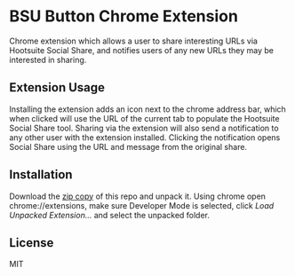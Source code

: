 BSU Button Chrome Extension
================================
Chrome extension which allows a user to share interesting URLs via Hootsuite Social Share, and notifies users of any new URLs they may be interested in sharing.

Extension Usage
-----
Installing the extension adds an icon next to the chrome address bar, which when clicked will use the URL of the current tab to populate the Hootsuite Social Share tool.
Sharing via the extension will also send a notification to any other user with the extension installed. Clicking the notification opens Social Share using the URL and message from the original share.

Installation
-------
Download the [zip copy](https://github.com/sedsimon/BSU-Button/archive/master.zip) of this repo and unpack it. Using chrome open chrome://extensions, make sure Developer Mode is selected, click *Load Unpacked Extension...* and select the unpacked folder.

License
-------
MIT
